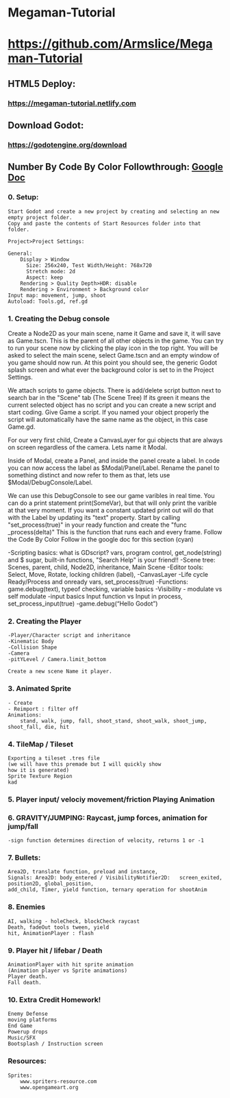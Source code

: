 # Megaman-Tutorial
# https://github.com/Armslice/Megaman-Tutorial

## HTML5 Deploy:
### https://megaman-tutorial.netlify.com

## Download Godot:
### https://godotengine.org/download

## Number By Code By Color Followthrough:  [Google Doc](https://docs.google.com/document/d/17_708wYdpQQjCvqxompUCOMqtMxhsSnsNSRo1mf8v6c/edit?usp=sharing)

### 0. Setup:

    Start Godot and create a new project by creating and selecting an new empty project folder.
    Copy and paste the contents of Start Resources folder into that folder.
    
	Project>Project Settings:
	
	General:
		Display > Window
          Size: 256x240, Test Width/Height: 768x720 
          Stretch mode: 2d
          Aspect: keep
		Rendering > Quality Depth>HDR: disable 
        Rendering > Environment > Background color
	Input map: movement, jump, shoot
	Autoload: Tools.gd, ref.gd

### 1. Creating the Debug console

Create a Node2D as your main scene, name it Game and save it, it will save as Game.tscn. This is the parent of all other objects in the game. You can try to run your scene now by clicking the play icon in the top right. You will be asked to select the main scene, select Game.tscn and an empty window of you game should now run. At this point you should see, the generic Godot splash screen and what ever the background color is set to in the Project Settings.

We attach scripts to game objects. There is add/delete script button next to search bar in the "Scene" tab (The Scene Tree) If its green it means the current selected object has no script and you can create a new script and start coding. Give Game a script. If you named your object properly the script will automatically have the same name as the object, in this case Game.gd.

For our very first child, Create a CanvasLayer for gui objects that are always on screen regardless of the camera. Lets name it Modal.

Inside of Modal, create a Panel, and inside the panel create a label. In code you can now access the label as $Modal/Panel/Label. Rename the panel to something distinct and now refer to them as that, lets use $Modal/DebugConsole/Label.

We can use this DebugConsole to see our game varibles in real time. You can do a print statement print(SomeVar), but that will only print the varible at that very moment. If you want a constant updated print out will do that with the Label by updating its "text" property. Start by calling "set_process(true)" in your ready function and create the "func _process(delta)" This is the function that runs each and every frame. Follow the Code By Color Follow in the google doc for this section (cyan)

-Scripting basics: what is GDscript? vars, program control, get_node(string) and $ sugar, built-in functions, "Search Help" is your friend!!
-Scene tree: Scenes, parent, child, Node2D, inheritance, Main Scene
-Editor tools: Select, Move, Rotate, locking children (label), 
-CanvasLayer
-Life cycle Ready/Process and onready vars, set_process(true)
-Functions: game.debug(text), typeof checking, variable basics
-Visibility - modulate vs self modulate
-input basics Input function vs Input in process, 		set_process_input(true)
-game.debug(“Hello Godot”)

### 2. Creating the Player<Character> 
    -Player/Character script and inheritance
	-Kinematic Body
	-Collision Shape
	-Camera
	-pitYLevel / Camera.limit_bottom
    
    Create a new scene Name it player.

### 3. Animated Sprite
	- Create 
	- Reimport : filter off
    Animations:
        stand, walk, jump, fall, shoot_stand, shoot_walk, shoot_jump, shoot_fall, die, hit

### 4. TileMap / Tileset
    Exporting a tileset .tres file 
    (we will have this premade but I will quickly show
    how it is generated)
    Sprite Texture Region
    kad

### 5. Player input/ velociy movement/friction Playing Animation
	

### 6. GRAVITY/JUMPING: Raycast, jump forces, animation for jump/fall
    -sign function determines direction of velocity, returns 1 or -1

### 7. Bullets: 
	Area2D, translate function, preload and instance, 
	Signals: Area2D: body_entered / VisibilityNotifier2D: 	screen_exited, position2D, global_position, 
	add_child, Timer, yield function, ternary operation for shootAnim

### 8. Enemies
	AI, walking - holeCheck, blockCheck raycast
	Death, fadeOut tools tween, yield
	hit, AnimationPlayer : flash

### 9. Player hit / lifebar / Death
	AnimationPlayer with hit sprite animation 
	(Animation player vs Sprite animations)
	Player death.
	Fall death.

### 10. Extra Credit Homework!
	
	Enemy Defense
	moving platforms
	End Game
	Powerup drops
	Music/SFX
    Bootsplash / Instruction screen


### Resources:
	Sprites:
		www.spriters-resource.com
		www.opengameart.org


